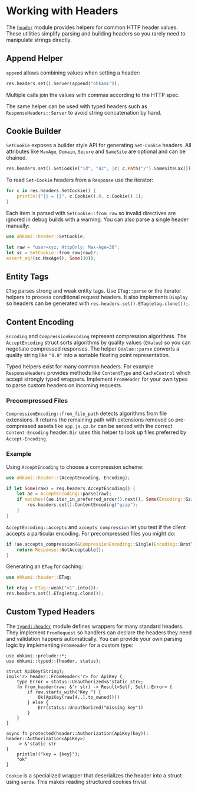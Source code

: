 # Working with Headers

The [`header`](../ohkami-0.24/ohkami/src/header) module provides helpers for
common HTTP header values.  These utilities simplify parsing and building
headers so you rarely need to manipulate strings directly.

## Append Helper

`append` allows combining values when setting a header:

```rust
res.headers.set().Server(append("ohkami"));
```

Multiple calls join the values with commas according to the HTTP spec.

The same helper can be used with typed headers such as
`ResponseHeaders::Server` to avoid string concatenation by hand.

## Cookie Builder

`SetCookie` exposes a builder style API for generating `Set-Cookie` headers.
All attributes like `MaxAge`, `Domain`, `Secure` and `SameSite` are optional and
can be chained.

```rust
res.headers.set().SetCookie("id", "42", |c| c.Path("/").SameSiteLax());
```

To read `Set-Cookie` headers from a `Response` use the iterator:
```rust
for c in res.headers.SetCookie() {
    println!("{} = {}", c.Cookie().0, c.Cookie().1);
}
```

Each item is parsed with `SetCookie::from_raw` so invalid directives are ignored
in debug builds with a warning. You can also parse a single header manually:

```rust
use ohkami::header::SetCookie;

let raw = "user=xyz; HttpOnly; Max-Age=30";
let sc = SetCookie::from_raw(raw)?;
assert_eq!(sc.MaxAge(), Some(30));
```


## Entity Tags
`ETag` parses strong and weak entity tags.  Use `ETag::parse` or the iterator
helpers to process conditional request headers.
It also implements `Display` so headers can be generated with
`res.headers.set().ETag(etag.clone());`.

## Content Encoding

`Encoding` and `CompressionEncoding` represent compression algorithms. The
`AcceptEncoding` struct sorts algorithms by quality values (`QValue`) so you can
negotiate compressed responses.
The helper `QValue::parse` converts a quality string like `"0.8"` into a sortable
floating point representation.

Typed helpers exist for many common headers.  For example `ResponseHeaders`
provides methods like `ContentType` and `CacheControl` which accept strongly
typed wrappers.  Implement `FromHeader` for your own types to parse custom
headers on incoming requests.

### Precompressed Files

`CompressionEncoding::from_file_path` detects algorithms from file extensions.
It returns the remaining path with extensions removed so pre-compressed assets
like `app.js.gz.br` can be served with the correct `Content-Encoding` header.
`Dir` uses this helper to look up files preferred by `Accept-Encoding`.




### Example

Using `AcceptEncoding` to choose a compression scheme:

```rust
use ohkami::header::{AcceptEncoding, Encoding};

if let Some(raw) = req.headers.AcceptEncoding() {
    let ae = AcceptEncoding::parse(raw);
    if matches!(ae.iter_in_preferred_order().next(), Some(Encoding::Gzip)) {
        res.headers.set().ContentEncoding("gzip");
    }
}
```

`AcceptEncoding::accepts` and `accepts_compression` let you test if
the client accepts a particular encoding.
For precompressed files you might do:
```rust
if !ae.accepts_compression(&CompressionEncoding::Single(Encoding::Brotli)) {
    return Response::NotAcceptable();
}
```

Generating an `ETag` for caching:

```rust
use ohkami::header::ETag;

let etag = ETag::weak("v1".into());
res.headers.set().ETag(etag.clone());
```

## Custom Typed Headers

The [`typed::header`](../ohkami-0.24/ohkami/src/typed/header.rs) module
defines wrappers for many standard headers.
They implement `FromRequest` so handlers can declare the headers they
need and validation happens automatically.
You can provide your own parsing logic by implementing `FromHeader` for a custom type:

```rust,no_run
use ohkami::prelude::*;
use ohkami::typed::{header, status};

struct ApiKey(String);
impl<'r> header::FromHeader<'r> for ApiKey {
    type Error = status::Unauthorized<&'static str>;
    fn from_header(raw: &'r str) -> Result<Self, Self::Error> {
        if raw.starts_with("Key ") {
            Ok(ApiKey(raw[4..].to_owned()))
        } else {
            Err(status::Unauthorized("missing key"))
        }
    }
}

async fn protected(header::Authorization(ApiKey(key)): header::Authorization<ApiKey>)
    -> &'static str
{
    println!("key = {key}");
    "ok"
}
```

`Cookie` is a specialized wrapper that deserializes the header into a
struct using `serde`. This makes reading structured cookies trivial.
